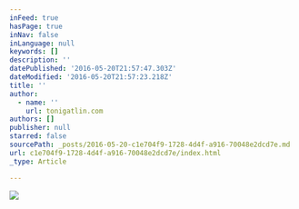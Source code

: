 ```yaml
---
inFeed: true
hasPage: true
inNav: false
inLanguage: null
keywords: []
description: ''
datePublished: '2016-05-20T21:57:47.303Z'
dateModified: '2016-05-20T21:57:23.218Z'
title: ''
author:
  - name: ''
    url: tonigatlin.com
authors: []
publisher: null
starred: false
sourcePath: _posts/2016-05-20-c1e704f9-1728-4d4f-a916-70048e2dcd7e.md
url: c1e704f9-1728-4d4f-a916-70048e2dcd7e/index.html
_type: Article

---
```

![](https://the-grid-user-content.s3-us-west-2.amazonaws.com/30f7e1e2-6941-4096-9a0a-b3c7590b882e.png)